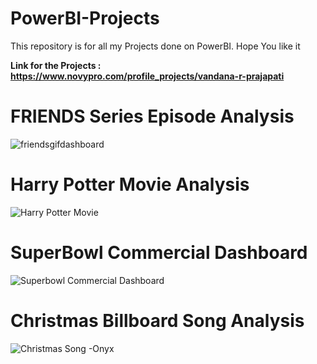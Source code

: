 # PowerBI-Projects
This repository is for all my Projects done on PowerBI. Hope You like it 

**Link for the Projects : https://www.novypro.com/profile_projects/vandana-r-prajapati**


# FRIENDS Series Episode Analysis
![friendsgifdashboard](https://user-images.githubusercontent.com/97601236/209426603-0d07fc6d-dfaa-431a-86e1-4ceb2da99767.gif)

# Harry Potter Movie Analysis
![Harry Potter Movie](https://user-images.githubusercontent.com/97601236/209426666-58d28ca9-a464-4949-b7ca-2d6826767ab8.png)

# SuperBowl Commercial Dashboard
![Superbowl Commercial Dashboard](https://user-images.githubusercontent.com/97601236/209426639-5f59b917-188e-498c-b946-0e972084becb.png)

# Christmas Billboard Song Analysis
![Christmas Song -Onyx](https://user-images.githubusercontent.com/97601236/209426696-a15f0970-d988-4a74-80ed-70fa96fdaf47.png)




